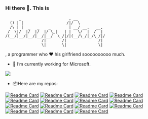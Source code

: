 ### Hi there 👋. This is
```
      _                     , __            
  () | |                   /|/  \           
  /\ | |  _   _    _        | __/ __,   __, 
 /  \|/  |/  |/  |/ \_|   | |   \/  |  /  | 
/(__/|__/|__/|__/|__/  \_/|/|(__/\_/|_/\_/|/
                /|       /|              /| 
                \|       \|              \| 
```

, a programmer who ❤️ his girlfriend soooooooooo much.

- 🔭 I’m currently working for Microsoft.

![](https://github-readme-stats.vercel.app/api?username=SleepyBag)

- 📦Here are my repos:

[![Readme Card](https://github-readme-stats.vercel.app/api/pin/?username=SleepyBag&repo=Statistical-Learning-Methods)](https://github.com/SleepyBag/Statistical-Learning-Methods)
[![Readme Card](https://github-readme-stats.vercel.app/api/pin/?username=SleepyBag&repo=DAML)](https://github.com/SleepyBag/DAML)
[![Readme Card](https://github-readme-stats.vercel.app/api/pin/?username=SleepyBag&repo=fuzzy-fs)](https://github.com/SleepyBag/fuzzy-fs)
[![Readme Card](https://github-readme-stats.vercel.app/api/pin/?username=SleepyBag&repo=rime-zrm)](https://github.com/SleepyBag/rime-zrm)
[![Readme Card](https://github-readme-stats.vercel.app/api/pin/?username=SleepyBag&repo=leetcode-python-in-one-line)](https://github.com/SleepyBag/leetcode-python-in-one-line)
[![Readme Card](https://github-readme-stats.vercel.app/api/pin/?username=SleepyBag&repo=WindowDirector)](https://github.com/SleepyBag/WindowDirector)
[![Readme Card](https://github-readme-stats.vercel.app/api/pin/?username=SleepyBag&repo=dropdown-remote)](https://github.com/SleepyBag/dropdown-remote)
[![Readme Card](https://github-readme-stats.vercel.app/api/pin/?username=SleepyBag&repo=Shengsi-ticket)](https://github.com/SleepyBag/Shengsi-ticket)
[![Readme Card](https://github-readme-stats.vercel.app/api/pin/?username=SleepyBag&repo=leetcode-racket)](https://github.com/SleepyBag/leetcode-racket)
[![Readme Card](https://github-readme-stats.vercel.app/api/pin/?username=SleepyBag&repo=CSAPP-lab)](https://github.com/SleepyBag/CSAPP-lab)
[![Readme Card](https://github-readme-stats.vercel.app/api/pin/?username=SleepyBag&repo=zle-fzf)](https://github.com/SleepyBag/zle-fzf)
[![Readme Card](https://github-readme-stats.vercel.app/api/pin/?username=SleepyBag&repo=zsh-confer)](https://github.com/SleepyBag/zsh-confer)
[![Readme Card](https://github-readme-stats.vercel.app/api/pin/?username=SleepyBag&repo=polybar-netease-cloud-music)](https://github.com/SleepyBag/polybar-netease-cloud-music)
[![Readme Card](https://github-readme-stats.vercel.app/api/pin/?username=SleepyBag&repo=polybar-wunderlist)](https://github.com/SleepyBag/polybar-wunderlist)
[![Readme Card](https://github-readme-stats.vercel.app/api/pin/?username=SleepyBag&repo=moyu)](https://github.com/SleepyBag/moyu)

